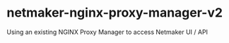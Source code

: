 # netmaker-nginx-proxy-manager-v2
Using an existing NGINX Proxy Manager to access Netmaker UI / API
